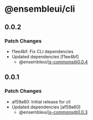 # @ensembleui/cli

## 0.0.2

### Patch Changes

- f1ee4bf: Fix CLI dependencies
- Updated dependencies [f1ee4bf]
  - @ensembleui/js-commons@0.0.4

## 0.0.1

### Patch Changes

- af59a60: Initial release for cli
- Updated dependencies [af59a60]
  - @ensembleui/js-commons@0.0.3
